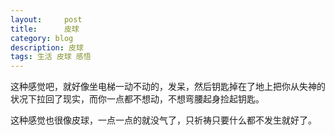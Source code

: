 ```yaml
---
layout:     post
title:      皮球
category: blog
description: 皮球
tags: 生活 皮球 感悟
---
```

这种感觉吧，就好像坐电梯一动不动的，发呆，然后钥匙掉在了地上把你从失神的状况下拉回了现实，而你一点都不想动，不想弯腰起身捡起钥匙。

这种感觉也很像皮球，一点一点的就没气了，只祈祷只要什么都不发生就好了。
